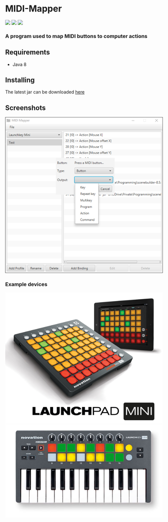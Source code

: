 # MIDI-Mapper
[![](https://img.shields.io/github/license/mashape/apistatus.svg)](LICENSE)
[![](https://img.shields.io/badge/donate-patreon-orange.svg)](https://www.patreon.com/bePatron?c=954360)
[![](https://img.shields.io/badge/donate-paypal-blue.svg)](https://paypal.me/TSedlar)

### A program used to map MIDI buttons to computer actions

## Requirements
- Java 8

## Installing
The latest jar can be downloaded [here](https://github.com/TSedlar/MIDI-Mapper/releases)

## Screenshots

![](wiki/screenshot.png)

### Example devices

![](wiki/launchpad-mini.jpg)
![](wiki/launchkey-mini.jpg)
